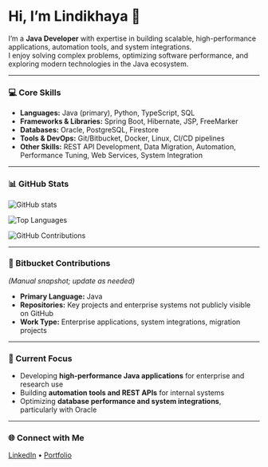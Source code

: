 # Hi, I’m Lindikhaya 👋

I’m a **Java Developer** with expertise in building scalable, high-performance applications, automation tools, and system integrations.  
I enjoy solving complex problems, optimizing software performance, and exploring modern technologies in the Java ecosystem.

---

### 💻 Core Skills
- **Languages:** Java (primary), Python, TypeScript, SQL  
- **Frameworks & Libraries:** Spring Boot, Hibernate, JSP, FreeMarker  
- **Databases:** Oracle, PostgreSQL, Firestore  
- **Tools & DevOps:** Git/Bitbucket, Docker, Linux, CI/CD pipelines  
- **Other Skills:** REST API Development, Data Migration, Automation, Performance Tuning, Web Services, System Integration  

---

### 📊 GitHub Stats
![GitHub stats](https://github-readme-stats.vercel.app/api?username=SirLinda&show_icons=true&include_all_commits=true&count_private=true&theme=tokyonight)

![Top Languages](https://github-readme-stats.vercel.app/api/top-langs/?username=SirLinda&layout=compact&theme=tokyonight)

![GitHub Contributions](https://ghchart.rshah.org/SirLinda)

---

### 📌 Bitbucket Contributions
*(Manual snapshot; update as needed)*  
- **Primary Language:** Java  
- **Repositories:** Key projects and enterprise systems not publicly visible on GitHub  
- **Work Type:** Enterprise applications, system integrations, migration projects

---

### 🔧 Current Focus
- Developing **high-performance Java applications** for enterprise and research use  
- Building **automation tools and REST APIs** for internal systems  
- Optimizing **database performance and system integrations**, particularly with Oracle  

---

### 🌐 Connect with Me
[LinkedIn](https://www.linkedin.com/in/senzo-nkosi-366812214) • [Portfolio](https://sirlinda.github.io/)
